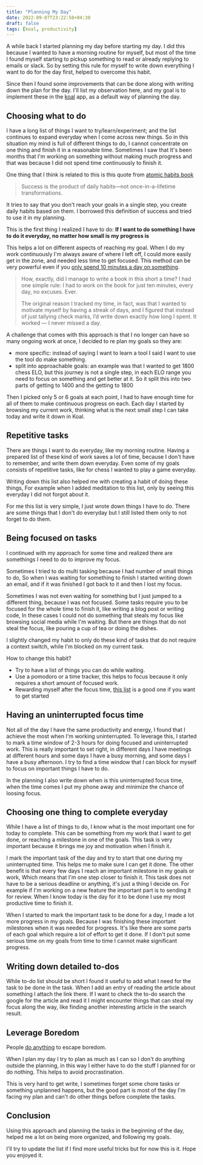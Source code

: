 ```yaml
---
title: "Planning My Day"
date: 2022-09-07T23:22:58+04:30
draft: false
tags: [koal, productivity]
---
```


A while back I started planning my day before starting my day. I did this because I wanted to have a morning routine for myself,
but most of the time I found myself starting to pickup something to read or already replying to emails or slack. So by setting this
rule for myself to write down everything I want to do for the day first, helped to overcome this habit.

Since then I found some improvements that can be done along with writing down the plan for the day. I'll list my observation here, and my
goal is to implement these in the [koal](https://github.com/Glyphack/koal) app, as a default way of planning the day.

## Choosing what to do

I have a long list of things I want to try/learn/experiment; and the list continues to expand everyday when I come across new things.
So in this situation my mind is full of different things to do, I cannot concentrate on one thing and finish it in a reasonable time.
Sometimes I saw that It's been months that I'm working on something without making much progress and that was because I did not spend
time continuously to finish it.

One thing that I think is related to this is this quote from [atomic habits book](https://jamesclear.com/atomic-habits)

> Success is the product of daily habits—not once-in-a-lifetime transformations.

It tries to say that you don't reach your goals in a single step, you create daily habits based on them.
I borrowed this definition of success and tried to use it in my planning.

This is the first thing I realized I have to do:
**If I want to do something I have to do it everyday, no matter how small is my progress is**

This helps a lot on different aspects of reaching my goal.
When I do my work continuously I'm always aware of where I left off,
I could more easily get in the zone, and needed less time to get focused.
This method can be very powerful even if you [only spend 10 minutes a day on something](https://medium.com/@alexallain/ten-minutes-a-day-e2fa1084f924).

> How, exactly, did I manage to write a book in this short a time? I had one simple rule: I had to work on the book for just ten minutes, every day, no excuses. Ever.
>
> The original reason I tracked my time, in fact, was that I wanted to motivate myself by having a streak of days, and I figured that instead of just tallying check marks, I’d write down exactly how long I spent. It worked — I never missed a day.

A challenge that comes with this approach is that I no longer can have so many ongoing work at once,
I decided to re plan my goals so they are:

- more specific: instead of saying I want to learn a tool I said I want to use the tool do make something.
- split into approachable goals: an example was that I wanted to get 1800 chess ELO, but this journey is not a single step, in each ELO range you need to focus on something and get better at it. So it split this into two parts of getting to 1400 and the getting to 1800

Then I picked only 5 or 6 goals at each point, I had to have enough time for all of them to make continuous progress on each.
Each day I started by browsing my current work, thinking what is the next small step I can take today and write it down in Koal.

## Repetitive tasks

There are things I want to do everyday, like my morning routine.
Having a prepared list of these kind of work saves a lot of time,
because I don't have to remember, and write them down everyday.
Even some of my goals consists of repetitive tasks,
like for chess I wanted to play a game everyday.

Writing down this list also helped me with creating a habit of doing these things, For example when I
added meditation to this list, only by seeing this everyday I did not forgot about it.

For me this list is very simple, I just wrote down things I have to do. There are some things that I don't
do everyday but I still listed them only to not forget to do them.

## Being focused on tasks

I continued with my approach for some time and realized there are somethings I need to do to improve my focus.

Sometimes I tried to do multi tasking because I had number of small things to do, So when I was waiting for something to finish
I started writing down an email, and if it was finished I got back to it and then I lost my focus.

Sometimes I was not even waiting for something but I just jumped to a different thing, because I was not focused.
Some tasks require you to be focused for the whole time to finish it, like writing a blog post or writing code,
In these cases I could not do something that steals my focus like browsing social media while I'm waiting.
But there are things that do not steal the focus, like pouring a cup of tea or doing the dishes.

I slightly changed my habit to only do these kind of tasks that do not require a context switch,
while I'm blocked on my current task.

How to change this habit?

- Try to have a list of things you can do while waiting.
- Use a pomodoro or a time tracker, this helps to focus because it only requires a short amount of focused work.
- Rewarding myself after the focus time, [this list](https://www.frugalconfessions.com/save-me-money/reward-yourself/) is a good one if you want to get started

## Having an uninterrupted focus time

Not all of the day I have the same productivity and energy, I found that I achieve the most when I'm working uninterrupted.
To leverage this, I started to mark a time window of 2-3 hours for doing focused and uninterrupted work.
This is really important to set right, in different days I have meetings at different hours and some days I have a busy morning,
and some days I have a busy afternoon.
I try to find a time window that I can block for myself to focus on important things I have to do.

In the planning I also write down when is this uninterrupted focus time, when the time comes I put my phone away and minimize
the chance of loosing focus.

## Choosing one thing to complete everyday

While I have a list of things to do, I know what is the most important one for today to complete.
This can be something from my work that I want to get done, or reaching a milestone in one of the goals.
This task is very important because it brings me joy and motivation when I finish it.

I mark the important task of the day and try to start that one during my uninterrupted time. This helps me to make sure I can get it done.
The other benefit is that every few days I reach an important milestone in my goals or work,
Which means that I'm one step closer to finish it.
This task does not have to be a serious deadline or anything, it's just a thing I decide on.
For example if I'm working on a new feature the important part is to sending it for review.
When I know today is the day for it to be done I use my most productive time to finish it.

When I started to mark the important task to be done for a day,
I made a lot more progress in my goals. Because I was finishing these important milestones when it was needed for progress.
It's like there are some parts of each goal which require a lot of effort to get it done.
If I don't put some serious time on my goals from time to time I cannot make significant progress.

## Writing down detailed to-dos

While to-do list should be short I found it useful to add what I need for the task to be done in the task.
When I add an entry of reading the article about something I attach the link there.
If I want to check the to-do search the google for the article and read it I might encounter
things that can steal my focus along the way, like finding another interesting article in the search result.

## Leverage Boredom

People [do anything](https://www.science.org/content/article/people-would-rather-be-electrically-shocked-left-alone-their-thoughts) to escape boredom.

When I plan my day I try to plan as much as I can so I don't do anything outside the planning, in this way I either have to do the stuff
I planned for or do nothing. This helps to avoid procrastination.

This is very hard to get write, I sometimes forget some chore tasks or something unplanned happens, but the good part is most of the day
I'm facing my plan and can't do other things before complete the tasks.

## Conclusion

Using this approach and planning the tasks in the beginning of the day, helped me a lot on being more organized, and following
my goals.

I'll try to update the list if I find more useful tricks but for now this is it. Hope you enjoyed it.
